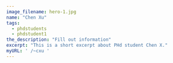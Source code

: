```yaml
---
image_filename: hero-1.jpg
name: "Chen Xu"
tags:
  - phdstudents
  - phdstudent1
the_description: "Fill out information"
excerpt: "This is a short excerpt about PHd student Chen X."
myURL: ' /~cxu '
---
```

